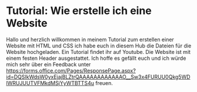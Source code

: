 # Tutorial: Wie erstelle ich eine Website
Hallo und herzlich willkommen in meinem Tutorial zum erstellen einer Website mit HTML und CSS ich habe euch in diesem Hub die Dateien für die Website hochgeladen. Ein Tutorial findet ihr auf Youtube.
Die Website ist mit einem festen Header ausgestattet. Ich hoffe es gefällt euch und ich würde mich sehr über ein Feedback unter https://forms.office.com/Pages/ResponsePage.aspx?id=DQSIkWdsW0yxEjajBLZtrQAAAAAAAAAAAAO__Sw3x4FURUU0Qkg5WDlWRUJUUTVFMkdMSjYyWTBTTS4u freuen.
